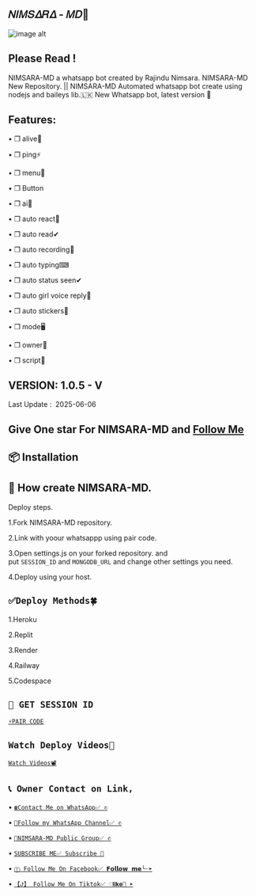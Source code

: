 ## 𝛮𝛪𝛭𝑆𝛥𝑅𝛥 - 𝛭𝐷👋
![image alt](https://i.ibb.co/Y7Qhtxvg/639623a5da1ceb01.jpg)




## Please Read !
   NIMSARA-MD a whatsapp bot created by Rajindu Nimsara. NIMSARA-MD New Repository. || NIMSARA-MD Automated whatsapp bot create using nodejs and baileys lib.🇱🇰 New Whatsapp bot, latest version 🎉
## Features:
   • ❒ alive👋


   
   • ❒ ping⚡


   
   • ❒ menu📜



   • ❒ Button



   • ❒ ai🤖



   
   • ❒ auto react🌟   


   
   • ❒ auto read✔


   
   • ❒ auto recording🎥


   
   • ❒ auto typing⌨


   
   • ❒ auto status seen✔


   
   • ❒ auto girl voice reply👸


   
   • ❒ auto stickers🌟


   
   • ❒ mode🖥


   
   • ❒ owner👤


   
   • ❒ script📃
## VERSION:  1.0.5 - V
   Last Update :  2025-06-06
## Give One star For NIMSARA-MD and [Follow Me](https://github.com/Nimsaramd2006/NIMSARA_MD)
## 📦 Installation 
## 🚀 How create NIMSARA-MD.
   Deploy steps.

   1.Fork NIMSARA-MD repository.
   
   
   
   2.Link with yoour whatsappp using pair code.
   
   
   
   3.Open settings.js on your forked repository. and put `SESSION_ID` and `MONGODB_URL` and change other settings you need.
   
   
   
   4.Deploy using your host.
## `✅Deploy Methods🍀`
   1.Heroku 



   2.Replit 



   3.Render



   4.Railway 



   5.Codespace 
## `💢 GET SESSION ID`
   [`⚡PAIR CODE`](https://pair-site-team-inc-pair.onrender.com/pair)
## `Watch Deploy Videos🎥` 
  [`Watch Videos📽`](https://pair-site-team-inc-pair.onrender.com/pair)
## `📞 Owner Contact on Link,`   
  • [`☎️Contact Me on WhatsApp✅ ✆`](https://wa.me/94766351670)

  
  
  • [`👥Follow my WhatsApp Channel✅ ✆`](https://whatsapp.com/channel/0029VaouoUI6hENzbbDRqi2G)




  • [`👥NIMSARA-MD Public Group✅ ✆`](https://chat.whatsapp.com/KWbyIcfITzIGdeNAecTC3L)


  
  • [`SUBSCRIBE ME✅ Subscribe 🔔`](https://youtube.com/@slmaxpodda?si=d5NCOmw7qEkwjh7v)



  • [`ⓕ Follow Me On Facebook✅ 𝗙𝗼𝗹𝗹𝗼𝘄 𝗺𝗲╰┈➤`](https://www.facebook.com/profile.php?id=61556894490138&mibextid=ZbWKwL)



  • [`【ꚠ】 Follow Me On Tiktok✅ ♡𝐥𝐢𝐤𝐞💬 ➤`](tiktok.com/@nimsara_nima)



<!--
**NIMSARA-MD/NIMSARA-MD** is a ✨ _special_ ✨ repository because its `README.md` (this file) appears on your GitHub profile.

Here are some ideas to get you started:

- 🔭 I’m currently working on ...
- 🌱 I’m currently learning ...
- 👯 I’m looking to collaborate on ...
- 🤔 I’m looking for help with ...
- 💬 Ask me about ...
- 📫 How to reach me: ...
- 😄 Pronouns: ...
- ⚡ Fun fact: ...
-->

